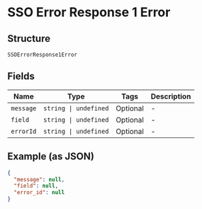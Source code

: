 
# SSO Error Response 1 Error

## Structure

`SSOErrorResponse1Error`

## Fields

| Name | Type | Tags | Description |
|  --- | --- | --- | --- |
| `message` | `string \| undefined` | Optional | - |
| `field` | `string \| undefined` | Optional | - |
| `errorId` | `string \| undefined` | Optional | - |

## Example (as JSON)

```json
{
  "message": null,
  "field": null,
  "error_id": null
}
```

